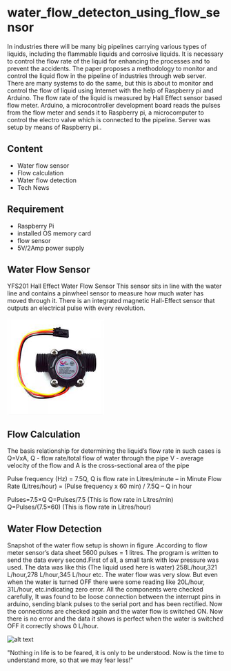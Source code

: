 # water_flow_detecton_using_flow_sensor

In industries there will be many big pipelines carrying various types of liquids, including the flammable liquids and corrosive
liquids. It is necessary to control the flow rate of the liquid for enhancing the processes and to prevent the accidents. The paper
proposes a methodology to monitor and control the liquid flow in the pipeline of industries through web server. There are many
systems to do the same, but this is about to monitor and control the flow of liquid using Internet with the help of Raspberry pi and
Arduino. The flow rate of the liquid is measured by Hall Effect sensor based flow meter. Arduino, a microcontroller development
board reads the pulses from the flow meter and sends it to Raspberry pi, a microcomputer to control the electro valve which is
connected to the pipeline. Server was setup by means of Raspberry pi..


## Content
- Water flow sensor
- Flow calculation
- Water flow detection
- Tech News

## Requirement
- Raspberry Pi
- installed OS memory card
- flow sensor
- 5V/2Amp power supply

## Water Flow Sensor

YFS201 Hall Effect Water Flow Sensor 
This sensor sits in line with the water line and contains a pinwheel sensor to measure how much water has moved through it. There is an integrated magnetic Hall-Effect sensor that outputs an electrical pulse with every revolution.

![alt text](https://github.com/Anmol17Agarwal/water_flow_detecton_using_flow_sensor/blob/main/download.jfif)

## Flow Calculation

The basis relationship for determining the liquid’s flow rate in such cases is Q=VxA, 
Q - flow rate/total flow of water through the pipe
V - average velocity of the flow and A is the cross-sectional area of the pipe
 
 Pulse frequency (Hz) = 7.5Q, Q is flow rate in Litres/minute – in Minute
Flow Rate (Litres/hour) = (Pulse frequency x 60 min) / 7.5Q – Q in hour

Pulses=7.5×Q
Q=Pulses/7.5 (This is flow rate in Litres/min)
Q=Pulses/(7.5×60) (This is flow rate in Litres/hour)

## Water Flow Detection
Snapshot of the water flow setup is shown in figure .According to flow meter sensor’s data sheet 5600 pulses = 1 litres. The program is written to send the data every second.First of all, a small tank with low pressure was used. The data was like this (The liquid used here is water) 258L/hour,321 L/hour,278 L/hour,345 L/hour etc. The water flow was very slow. But even when the water is turned OFF there were some reading like 20L/hour, 31L/hour, etc.indicating zero error. All the components were checked carefully, It was found to be loose connection between the interrupt pins in arduino, sending blank pulses to the serial port and has been rectified. Now the connections are checked again and the water flow is switched ON. Now there is no error and the data it shows is perfect when the water is switched OFF it correctly shows 0 L/hour.

![alt text]()




"Nothing in life is to be feared, it is only to be understood. Now is the time to understand more, so that we may fear less!"
